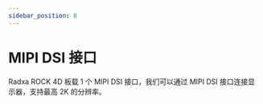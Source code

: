 ```yaml
---
sidebar_position: 8
---
```


# MIPI DSI 接口

Radxa ROCK 4D 板载 1 个 MIPI DSI 接口，我们可以通过 MIPI DSI 接口连接显示器，支持最高 2K 的分辨率。
